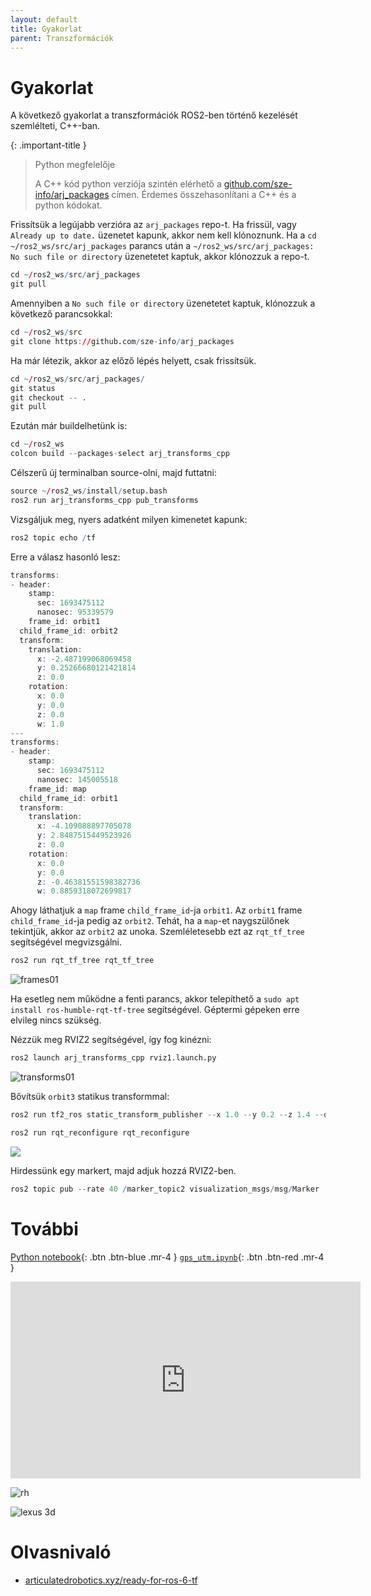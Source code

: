 ```yaml
---
layout: default
title: Gyakorlat
parent: Transzformációk
---
```


# Gyakorlat

A következő gyakorlat a transzformációk ROS2-ben történő kezelését szemlélteti, C++-ban.

{: .important-title }
> Python megfelelője
>
> A C++ kód python verziója szintén elérhető a [github.com/sze-info/arj_packages](https://github.com/sze-info/arj_packages/tree/main/arj_transforms_py) címen. Érdemes összehasonlítani a C++ és a python kódokat.

Frissítsük a legújabb verzióra az `arj_packages` repo-t. Ha frissül, vagy `Already up to date.` üzenetet kapunk, akkor nem kell klónoznunk. Ha a `cd ~/ros2_ws/src/arj_packages` parancs után a `~/ros2_ws/src/arj_packages: No such file or directory` üzenetetet kaptuk, akkor klónozzuk a repo-t.

``` r
cd ~/ros2_ws/src/arj_packages
git pull
```

Amennyiben a `No such file or directory` üzenetetet kaptuk, klónozzuk a következő parancsokkal:

``` r
cd ~/ros2_ws/src
git clone https://github.com/sze-info/arj_packages
```

Ha már létezik, akkor az előző lépés helyett, csak frissítsük.

``` r
cd ~/ros2_ws/src/arj_packages/
git status
git checkout -- .
git pull
```

Ezután már buildelhetünk is:

``` r
cd ~/ros2_ws
colcon build --packages-select arj_transforms_cpp
```
Célszerű új terminalban source-olni, majd futtatni:

``` r
source ~/ros2_ws/install/setup.bash
ros2 run arj_transforms_cpp pub_transforms
```

Vizsgáljuk meg, nyers adatként milyen kimenetet kapunk:


``` r
ros2 topic echo /tf
``` 

Erre a válasz hasonló lesz: 

``` r
transforms:
- header:
    stamp:
      sec: 1693475112
      nanosec: 95339579
    frame_id: orbit1
  child_frame_id: orbit2
  transform:
    translation:
      x: -2.487199068069458
      y: 0.25266680121421814
      z: 0.0
    rotation:
      x: 0.0
      y: 0.0
      z: 0.0
      w: 1.0
---
transforms:
- header:
    stamp:
      sec: 1693475112
      nanosec: 145005518
    frame_id: map
  child_frame_id: orbit1
  transform:
    translation:
      x: -4.109088897705078
      y: 2.8487515449523926
      z: 0.0
    rotation:
      x: 0.0
      y: 0.0
      z: -0.46381551598382736
      w: 0.8859318072699817

``` 
Ahogy láthatjuk a `map` frame `child_frame_id`-ja `orbit1`. Az `orbit1` frame `child_frame_id`-ja pedig az `orbit2`. Tehát, ha a `map`-et naygszülőnek tekintjük, akkor az `orbit2` az unoka. Szemléletesebb ezt az `rqt_tf_tree` segítségével megvizsgálni.

``` r
ros2 run rqt_tf_tree rqt_tf_tree
```

![frames01](frames01.svg)

Ha esetleg nem működne a fenti parancs, akkor telepíthető a `sudo apt install ros-humble-rqt-tf-tree` segítségével. Géptermi gépeken erre elvileg nincs szükség.


Nézzük meg RVIZ2 segítségével, így fog kinézni:

``` r
ros2 launch arj_transforms_cpp rviz1.launch.py
```

![transforms01](https://raw.githubusercontent.com/sze-info/arj_packages/main/arj_transforms_cpp/img/transforms01.gif)


Bővítsük `orbit3` statikus transformmal:

``` r
ros2 run tf2_ros static_transform_publisher --x 1.0 --y 0.2 --z 1.4 --qx 0.0 --qy 0.0 --qz 0.0 --qw 1.0 --frame-id orbit2 --child-frame-id orbit3
```

``` r
ros2 run rqt_reconfigure rqt_reconfigure
```

![](rqt_reconf01.png)

Hirdessünk egy markert, majd adjuk hozzá RVIZ2-ben.

``` r
ros2 topic pub --rate 40 /marker_topic2 visualization_msgs/msg/Marker '{header: {frame_id: "orbit2"}, ns: "markers", id: 1, type: 2, action: 0, pose: {position: {x: 0.0, y: 0.0, z: 0.0}, orientation: {x: 0.0, y: 0.0, z: 0.0, w: 1.0}}, scale: {x: 1.0, y: 1.0, z: 1.0}, color: {r: 0.2, g: 0.4, b: 0.2, a: 1.0}}'
```

# További 

[Python notebook](https://nbviewer.org/github/horverno/sze-academic-python/blob/master/eload/ealeshtranszfromaciok.ipynb){: .btn .btn-blue .mr-4 }
[`gps_utm.ipynb`](https://github.com/sze-info/arj/blob/main/docs/transzformaciok/gps_utm.ipynb){: .btn .btn-red .mr-4 } 

<iframe width="560" height="315" src="https://www.youtube.com/embed/kYB8IZa5AuE" title="YouTube video player" frameborder="0" allow="accelerometer; autoplay; clipboard-write; encrypted-media; gyroscope; picture-in-picture; web-share" allowfullscreen></iframe>

![rh](right_hand_rule01.svg)

![lexus 3d](https://raw.githubusercontent.com/jkk-research/lexus_base/main/img/lexus3d01.gif)



# Olvasnivaló
- [articulatedrobotics.xyz/ready-for-ros-6-tf](https://articulatedrobotics.xyz/ready-for-ros-6-tf/)